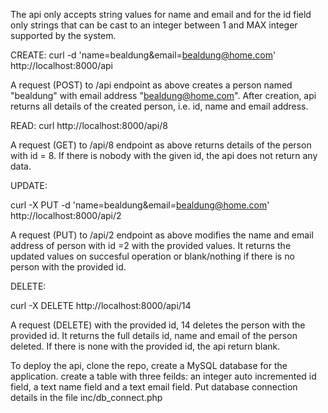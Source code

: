 The api only accepts string values for name and email and for the id field only strings that can be cast to an integer between 1 and MAX integer supported by the system.



CREATE:
 curl   -d 'name=bealdung&email=bealdung@home.com'  http://localhost:8000/api

A request (POST) to /api endpoint as above  creates a person named "bealdung" with email address "bealdung@home.com". After creation, api returns all details of the created person, i.e. id, name and email address.

READ:
curl    http://localhost:8000/api/8

A request (GET) to /api/8 endpoint as above returns details of the person with id = 8. If there is nobody with the given id, the api does not return any data.

UPDATE:

curl -X PUT -d 'name=bealdung&email=bealdung@home.com'   http://localhost:8000/api/2

A request (PUT) to /api/2 endpoint as above modifies the name and email address of person with id =2 with the provided values. It returns the updated values on succesful operation or blank/nothing if there is no person with the provided id.

DELETE:

curl  -X DELETE  http://localhost:8000/api/14

A request (DELETE) with the provided id, 14 deletes the person with the provided id. It returns the full details id, name and email of the person deleted. If there is none with the provided id, the api return blank.


To deploy the api, clone the repo, create a MySQL database for the application. create a table with three feilds: an integer auto incremented id field, a text name field and a text email field. Put database connection details in the file inc/db_connect.php 
